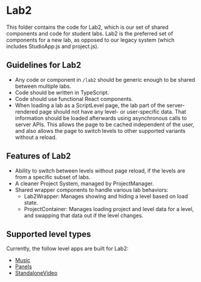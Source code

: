 # Lab2

This folder contains the code for Lab2, which is our set of shared components and code for student labs. Lab2 is the preferred set of components for a new lab, as opposed to our legacy system (which includes StudioApp.js and project.js).

## Guidelines for Lab2
- Any code or component in `/lab2` should be generic enough to be shared between multiple labs.
- Code should be written in TypeScript.
- Code should use functional React components.
- When loading a lab as a ScriptLevel page, the lab part of the server-rendered page should not have any level- or user-specific data. That information should be loaded afterwards using asynchronous calls to server APIs. This allows the page to be cached independent of the user, and also allows the page to switch levels to other supported variants without a reload.

## Features of Lab2
- Ability to switch between levels without page reload, if the levels are from a specific subset of labs.
- A cleaner Project System, managed by ProjectManager.
- Shared wrapper components to handle various lab behaviors:
  - Lab2Wrapper: Manages showing and hiding a level based on load state.
  - ProjectContainer: Manages loading project and level data for a level, and swapping that data out if the level changes.

## Supported level types

Currently, the follow level apps are built for Lab2:
- [Music](../music/)
- [Panels](../panels/)
- [StandaloneVideo](../standaloneVideo)
